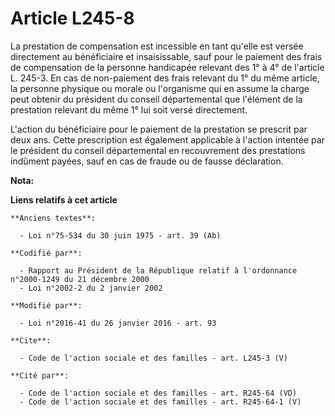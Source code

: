 # Article L245-8

La prestation de compensation est incessible en tant qu'elle est versée directement au bénéficiaire et insaisissable, sauf
pour le paiement des frais de compensation de la personne handicapée relevant des 1° à 4° de l'article L. 245-3. En cas de
non-paiement des frais relevant du 1° du même article, la personne physique ou morale ou l'organisme qui en assume la charge
peut obtenir du président du conseil départemental que l'élément de la prestation relevant du même 1° lui soit versé
directement. 

L'action du bénéficiaire pour le paiement de la prestation se prescrit par deux ans. Cette prescription est également
applicable à l'action intentée par le président du conseil départemental en recouvrement des prestations indûment payées,
sauf en cas de fraude ou de fausse déclaration.

**Nota:**



**Liens relatifs à cet article**

	**Anciens textes**:

	  - Loi n°75-534 du 30 juin 1975 - art. 39 (Ab)

	**Codifié par**:

	  - Rapport au Président de la République relatif à l'ordonnance n°2000-1249 du 21 décembre 2000
	  - Loi n°2002-2 du 2 janvier 2002

	**Modifié par**:

	  - Loi n°2016-41 du 26 janvier 2016 - art. 93

	**Cite**:

	  - Code de l'action sociale et des familles - art. L245-3 (V)

	**Cité par**:

	  - Code de l'action sociale et des familles - art. R245-64 (VD)
	  - Code de l'action sociale et des familles - art. R245-64-1 (V)
